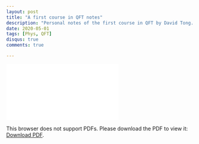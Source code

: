 ```yaml
---
layout: post
title: "A first course in QFT notes"
description: "Personal notes of the first course in QFT by David Tong. The document contains complement notes on photon polarization and quantization by Andrés Reyes."
date: 2020-05-01
tags: [Phys, QFT]
disqus: true
comments: true

---
```


<object data="pdfs/QFT_compressed.pdf" type="application/pdf" width="1400px" height="1200px">
    <embed src="pdfs/QFT_compressed.pdf">
        <p>This browser does not support PDFs. Please download the PDF to view it: <a href="pdfs/QFT_compressed.pdf">Download PDF</a>.</p>
    </embed>
</object>